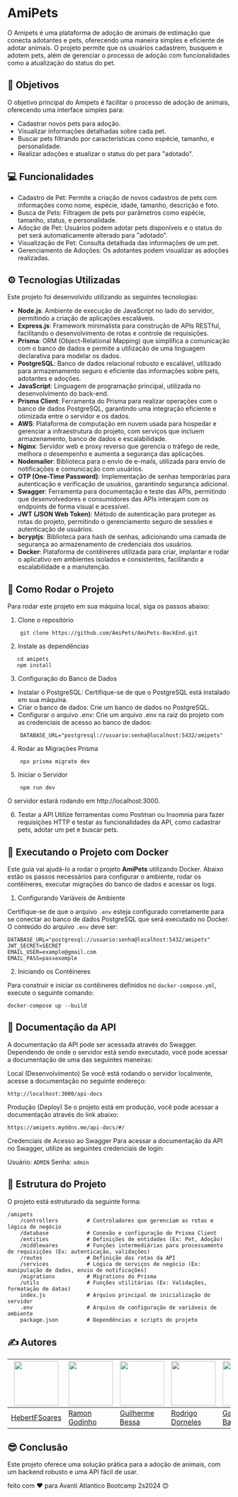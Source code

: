# AmiPets

O Amipets é uma plataforma de adoção de animais de estimação que conecta adotantes e pets, oferecendo uma maneira simples e eficiente de adotar animais. O projeto permite que os usuários cadastrem, busquem e adotem pets, além de gerenciar o processo de adoção com funcionalidades como a atualização do status do pet.

## 🚀 Objetivos

O objetivo principal do Amipets é facilitar o processo de adoção de animais, oferecendo uma interface simples para:

- Cadastrar novos pets para adoção.
- Visualizar informações detalhadas sobre cada pet.
- Buscar pets filtrando por características como espécie, tamanho, e personalidade.
- Realizar adoções e atualizar o status do pet para "adotado".

## 💻 Funcionalidades
- Cadastro de Pet: Permite a criação de novos cadastros de pets com informações como nome, espécie, idade, tamanho, descrição e foto.
- Busca de Pets: Filtragem de pets por parâmetros como espécie, tamanho, status, e personalidade.
- Adoção de Pet: Usuários podem adotar pets disponíveis e o status do pet será automaticamente alterado para "adotado".
- Visualização de Pet: Consulta detalhada das informações de um pet.
- Gerenciamento de Adoções: Os adotantes podem visualizar as adoções realizadas.

## ⚙️ Tecnologias Utilizadas

Este projeto foi desenvolvido utilizando as seguintes tecnologias:

- **Node.js**: Ambiente de execução de JavaScript no lado do servidor, permitindo a criação de aplicações escaláveis.
- **Express.js**: Framework minimalista para construção de APIs RESTful, facilitando o desenvolvimento de rotas e controle de requisições.
- **Prisma**: ORM (Object-Relational Mapping) que simplifica a comunicação com o banco de dados e permite a utilização de uma linguagem declarativa para modelar os dados.
- **PostgreSQL**: Banco de dados relacional robusto e escalável, utilizado para armazenamento seguro e eficiente das informações sobre pets, adotantes e adoções.
- **JavaScript**: Linguagem de programação principal, utilizada no desenvolvimento do back-end.
- **Prisma Client**: Ferramenta do Prisma para realizar operações com o banco de dados PostgreSQL, garantindo uma integração eficiente e otimizada entre o servidor e os dados.
- **AWS**: Plataforma de computação em nuvem usada para hospedar e gerenciar a infraestrutura do projeto, com serviços que incluem armazenamento, banco de dados e escalabilidade.
- **Nginx**: Servidor web e proxy reverso que gerencia o tráfego de rede, melhora o desempenho e aumenta a segurança das aplicações.
- **Nodemailer**: Biblioteca para o envio de e-mails, utilizada para envio de notificações e comunicação com usuários.
- **OTP (One-Time Password)**: Implementação de senhas temporárias para autenticação e verificação de usuários, garantindo segurança adicional.
- **Swagger**: Ferramenta para documentação e teste das APIs, permitindo que desenvolvedores e consumidores das APIs interajam com os endpoints de forma visual e acessível.
- **JWT (JSON Web Token)**: Método de autenticação para proteger as rotas do projeto, permitindo o gerenciamento seguro de sessões e autenticação de usuários.
- **bcryptjs**: Biblioteca para hash de senhas, adicionando uma camada de segurança ao armazenamento de credenciais dos usuários.
- **Docker**: Plataforma de contêineres utilizada para criar, implantar e rodar o aplicativo em ambientes isolados e consistentes, facilitando a escalabilidade e a manutenção.

## 🏁 Como Rodar o Projeto
Para rodar este projeto em sua máquina local, siga os passos abaixo:

1. Clone o repositório 
```
    git clone https://github.com/AmiPets/AmiPets-BackEnd.git
```

2. Instale as dependências
 ```
    cd amipets
    npm install
```
3. Configuração do Banco de Dados

- Instalar o PostgreSQL: Certifique-se de que o PostgreSQL está instalado em sua máquina.
- Criar o banco de dados: Crie um banco de dados no PostgreSQL.
- Configurar o arquivo .env: Crie um arquivo .env na raiz do projeto com as credenciais de acesso ao banco de dados:

```
    DATABASE_URL="postgresql://usuario:senha@localhost:5432/amipets"
```

4. Rodar as Migrações Prisma
```
    npx prisma migrate dev
```

5. Iniciar o Servidor
```
    npm run dev
```
O servidor estará rodando em http://localhost:3000.


6. Testar a API
Utilize ferramentas como Postman ou Insomnia para fazer requisições HTTP e testar as funcionalidades da API, como cadastrar pets, adotar um pet e buscar pets.

## 🐳 Executando o Projeto com Docker

Este guia vai ajudá-lo a rodar o projeto **AmiPets** utilizando Docker. Abaixo estão os passos necessários para configurar o ambiente, rodar os contêineres, executar migrações do banco de dados e acessar os logs.

1. Configurando Variáveis de Ambiente

Certifique-se de que o arquivo `.env` esteja configurado corretamente para se conectar ao banco de dados PostgreSQL que será executado no Docker. O conteúdo do arquivo `.env` deve ser:

```env
DATABASE_URL="postgresql://usuario:senha@localhost:5432/amipets"
JWT_SECRET=SECRET
EMAIL_USER=example@gmail.com 
EMAIL_PASS=passexemple
```

2. Iniciando os Contêineres

Para construir e iniciar os contêineres definidos no `docker-compose.yml`, execute o seguinte comando:

```
docker-compose up --build
```

## 📝 Documentação da API

A documentação da API pode ser acessada através do Swagger. Dependendo de onde o servidor está sendo executado, você pode acessar a documentação de uma das seguintes maneiras:

Local (Desenvolvimento)
Se você está rodando o servidor localmente, acesse a documentação no seguinte endereço:
```
http://localhost:3000/api-docs
```

Produção (Deploy)
Se o projeto está em produção, você pode acessar a documentação através do link abaixo:
```
https://amipets.myddns.me/api-docs/#/
```

Credenciais de Acesso ao Swagger
Para acessar a documentação da API no Swagger, utilize as seguintes credenciais de login:

 Usuário: ```ADMIN```
 Senha: ```admin```


## 📂 Estrutura do Projeto
O projeto está estruturado da seguinte forma:

    /amipets
        /controllers         # Controladores que gerenciam as rotas e lógica de negócio
        /database            # Conexão e configuração do Prisma Client
        /entities            # Definições de entidades (Ex: Pet, Adoção)
        /middlewares         # Funções intermediárias para processamento de requisições (Ex: autenticação, validações)
        /routes              # Definição das rotas da API
        /services            # Lógica de serviços de negócio (Ex: manipulação de dados, envio de notificações)
        /migrations          # Migrations do Prisma
        /utils               # Funções utilitárias (Ex: Validações, formatação de datas)
        index.js             # Arquivo principal de inicialização do servidor
        .env                 # Arquivo de configuração de variáveis de ambiente
        package.json         # Dependências e scripts do projeto

## ✍️ Autores

| <img src="https://avatars.githubusercontent.com/u/88061348?s=400&u=0f256aaecccd77a0d09b4b04b6a7f42e95729fbd&v=4" width="100">  | <img src="https://avatars.githubusercontent.com/u/122309444?v=4" width="100">  | <img src="https://avatars.githubusercontent.com/u/128107879?v=4" width="100">  | <img src="https://avatars.githubusercontent.com/u/11697564?v=4" width="100">  | <img src="https://avatars.githubusercontent.com/u/49773194?v=4" width="100">  |
| --------------------------------------------------------------- | -------------------------------------------------------------- | --------------------------------------------------------------- | ------------------------------------------------------------- | ------------------------------------------------------------- |
| [HebertFSoares](https://github.com/HebertFSoares)                | [Ramon Godinho](https://github.com/Ramonlegend)                  | [Guilherme Bessa](https://github.com/Guiezz)                    | [Rodrigo Dorneles](https://github.com/roddorneles)              | [Gabriel Baptista](https://github.com/bapGabriel)              |


## 😎 Conclusão
Este projeto oferece uma solução prática para a adoção de animais, com um backend robusto e uma API fácil de usar. 


feito com ❤️ para Avanti Atlantico Bootcamp 2s2024 😊
